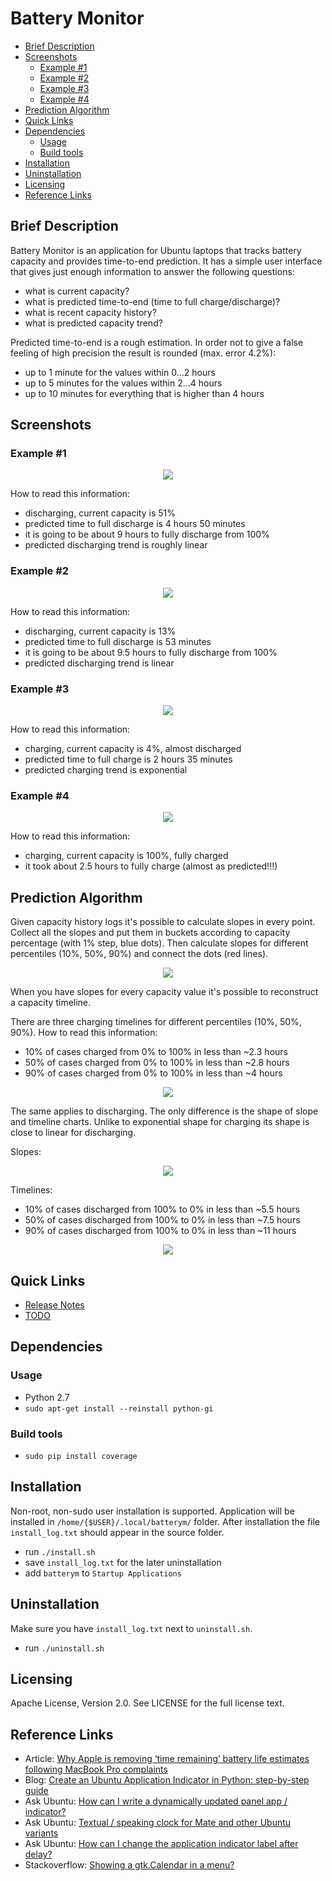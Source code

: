 # Battery Monitor

<!-- MarkdownTOC -->

- [Brief Description](#brief-description)
- [Screenshots](#screenshots)
	- [Example #1](#example-1)
	- [Example #2](#example-2)
	- [Example #3](#example-3)
	- [Example #4](#example-4)
- [Prediction Algorithm](#prediction-algorithm)
- [Quick Links](#quick-links)
- [Dependencies](#dependencies)
	- [Usage](#usage)
	- [Build tools](#build-tools)
- [Installation](#installation)
- [Uninstallation](#uninstallation)
- [Licensing](#licensing)
- [Reference Links](#reference-links)

<!-- /MarkdownTOC -->

<a name="brief-description"></a>
## Brief Description

Battery Monitor is an application for Ubuntu laptops that tracks battery capacity and provides time-to-end prediction. It has a simple user interface that gives just enough information to answer the following questions:

- what is current capacity?
- what is predicted time-to-end (time to full charge/discharge)?
- what is recent capacity history?
- what is predicted capacity trend?

Predicted time-to-end is a rough estimation. In order not to give a false feeling of high precision the result is rounded (max. error 4.2%):

- up to 1 minute for the values within 0...2 hours
- up to 5 minutes for the values within 2...4 hours
- up to 10 minutes for everything that is higher than 4 hours

<a name="screenshots"></a>
## Screenshots

<a name="example-1"></a>
### Example #1

<div style="text-align:center"><img src ="img/batterym_1.png" /></div>

How to read this information:

- discharging, current capacity is 51%
- predicted time to full discharge is 4 hours 50 minutes
- it is going to be about 9 hours to fully discharge from 100%
- predicted discharging trend is roughly linear

<a name="example-2"></a>
### Example #2

<div style="text-align:center"><img src ="img/batterym_2.png" /></div>

How to read this information:

- discharging, current capacity is 13%
- predicted time to full discharge is 53 minutes
- it is going to be about 9.5 hours to fully discharge from 100%
- predicted discharging trend is linear

<a name="example-3"></a>
### Example #3

<div style="text-align:center"><img src ="img/batterym_3.png" /></div>

How to read this information:

- charging, current capacity is 4%, almost discharged
- predicted time to full charge is 2 hours 35 minutes
- predicted charging trend is exponential

<a name="example-4"></a>
### Example #4

<div style="text-align:center"><img src ="img/batterym_4.png" /></div>

How to read this information:

- charging, current capacity is 100%, fully charged
- it took about 2.5 hours to fully charge (almost as predicted!!!)

<a name="prediction-algorithm"></a>
## Prediction Algorithm

Given capacity history logs it's possible to calculate slopes in every point. Collect all the slopes and put them in buckets according to capacity percentage (with 1% step, blue dots). Then calculate slopes for different percentiles (10%, 50%, 90%) and connect the dots (red lines).

<div style="text-align:center"><img src ="img/slopes_charge.png" /></div>

When you have slopes for every capacity value it's possible to reconstruct a capacity timeline. 

There are three charging timelines for different percentiles (10%, 50%, 90%). How to read this information:

- 10% of cases charged from 0% to 100% in less than ~2.3 hours
- 50% of cases charged from 0% to 100% in less than ~2.8 hours
- 90% of cases charged from 0% to 100% in less than ~4 hours

<div style="text-align:center"><img src ="img/reconstructed_charge.png" /></div>

The same applies to discharging. The only difference is the shape of slope and timeline charts. Unlike to exponential shape for charging its shape is close to linear for discharging.

Slopes:
<div style="text-align:center"><img src ="img/slopes_discharge.png" /></div>

Timelines:

- 10% of cases discharged from 100% to 0% in less than ~5.5 hours
- 50% of cases discharged from 100% to 0% in less than ~7.5 hours
- 90% of cases discharged from 100% to 0% in less than ~11 hours

<div style="text-align:center"><img src ="img/reconstructed_discharge.png" /></div>

<a name="quick-links"></a>
## Quick Links

- [Release Notes](release-notes.md)
- [TODO](todo.md)

<a name="dependencies"></a>
## Dependencies

<a name="usage"></a>
### Usage

- Python 2.7
- `sudo apt-get install --reinstall python-gi`

<a name="build-tools"></a>
### Build tools

- `sudo pip install coverage`

<a name="installation"></a>
## Installation

Non-root, non-sudo user installation is supported. Application will be installed in `/home/{$USER}/.local/batterym/` folder. After installation the file `install_log.txt` should appear in the source folder.

- run `./install.sh`
- save `install_log.txt` for the later uninstallation
- add `batterym` to `Startup Applications`

<a name="uninstallation"></a>
## Uninstallation

Make sure you have `install_log.txt` next to `uninstall.sh`.

- run `./uninstall.sh`

<a name="licensing"></a>
## Licensing

Apache License, Version 2.0. See LICENSE for the full license text.

<a name="reference-links"></a>
## Reference Links

- Article: [Why Apple is removing ‘time remaining’ battery life estimates following MacBook Pro complaints](https://9to5mac.com/2016/12/13/why-apple-is-removing-time-remaining-battery-life-estimates-macbook-pro/)
- Blog: [Create an Ubuntu Application Indicator in Python: step-by-step guide](http://candidtim.github.io/appindicator/2014/09/13/ubuntu-appindicator-step-by-step.html)
- Ask Ubuntu: [How can I write a dynamically updated panel app / indicator?](http://askubuntu.com/questions/751608/how-can-i-write-a-dynamically-updated-panel-app-indicator)
- Ask Ubuntu: [Textual / speaking clock for Mate and other Ubuntu variants](http://askubuntu.com/questions/750815/fuzzy-clock-for-ubuntu/752675#752675)
- Ask Ubuntu: [How can I change the application indicator label after delay?](http://askubuntu.com/questions/150970/how-can-i-change-the-application-indicator-label-after-delay)
- Stackoverflow: [Showing a gtk.Calendar in a menu?](http://stackoverflow.com/questions/11132929/showing-a-gtk-calendar-in-a-menu)
